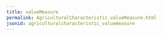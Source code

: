 ```yaml
---
title: valueMeasure
permalink: AgriculturalCharacteristic.valueMeasure.html
jsonid: agriculturalcharacteristic_valuemeasure
---
```

